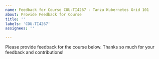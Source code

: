 ```yaml
---
name: Feedback for Course COU-TI4267 - Tanzu Kubernetes Grid 101
about: Provide Feedback for Course
title: ''
labels: 'COU-TI4267'
assignees: ''

---
```


Please provide feedback for the course below. Thanks so much for your feedback and contributions!
